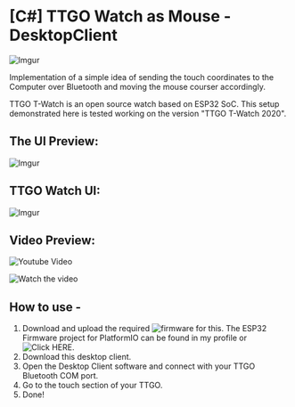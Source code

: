 # [C#] TTGO Watch as Mouse - DesktopClient 

![Imgur](https://i.imgur.com/2AiMqJ4.jpg)

Implementation of a simple idea of sending the touch coordinates to the Computer over Bluetooth and moving the mouse courser accordingly.

TTGO T-Watch is an open source watch based on ESP32 SoC. This setup demonstrated here is tested working on the version "TTGO T-Watch 2020".

## The UI Preview: 

![Imgur](https://i.imgur.com/W3Qo3brl.png)

## TTGO Watch UI:

![Imgur](https://i.imgur.com/L4VhFnbm.jpg)

## Video Preview:

![Youtube Video](https://i.imgur.com/IXqFRgfm.jpg) 

![Watch the video](https://www.youtube.com/watch?v=AB10NJjFDsg)

## How to use -
1)  Download and upload the required ![firmware](https://github.com/TNeutron/TTGO_Watch_as_Mouse_Firmware) for this. 
    The ESP32 Firmware project for PlatformIO can be found in my profile or ![Click HERE](https://github.com/TNeutron/TTGO_Watch_as_Mouse_Firmware).
2)  Download this desktop client.
3)  Open the Desktop Client software and connect with your TTGO Bluetooth COM port. 
4)  Go to the touch section of your TTGO.
5)  Done!

